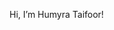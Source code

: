 Hi, I’m Humyra Taifoor!

<!---
HumyraT/HumyraT is a ✨ special ✨ repository because its `README.md` (this file) appears on your GitHub profile.
You can click the Preview link to take a look at your changes.
--->
